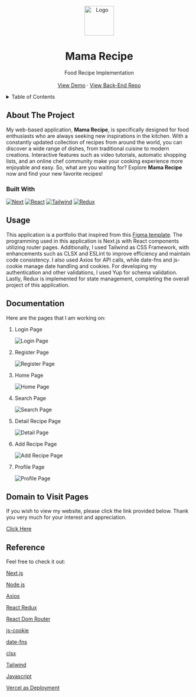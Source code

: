 <a name="readme-top"></a>

<div align="center">
  <a href="https://github.com/harbanery/mama-food-recipe-app">
    <img src="./public/brandicon.ico" alt="Logo" width="80">
  </a>

  <h1 align="center">Mama Recipe</h1>

  <p align="center">
    Food Recipe Implementation
    <br />
    <br />
    <a href="https://mama-recipe-food.vercel.app/">View Demo</a>
    ·
    <a href="#" disabled>View Back-End Repo</a>
  </p>
</div>

<details>
  <summary>Table of Contents</summary>
  <ul>
    <li>
      <a href="#about-the-project">About The Project</a>
      <ul>
        <li><a href="#built-with">Built With</a></li>
      </ul>
    </li>
    <li><a href="#usage">Usage</a></li>
    <li><a href="#documentation">Documentation</a></li>
    <li><a href="#domain-to-visit-pages">Domain to Visit Pages</a></li>
    <li><a href="#reference">Reference</a></li>
  </ul>
</details>

## About The Project

My web-based application, **Mama Recipe**, is specifically designed for food enthusiasts who are always seeking new inspirations in the kitchen. With a constantly updated collection of recipes from around the world, you can discover a wide range of dishes, from traditional cuisine to modern creations. Interactive features such as video tutorials, automatic shopping lists, and an online chef community make your cooking experience more enjoyable and easy. So, what are you waiting for? Explore **Mama Recipe** now and find your new favorite recipes!

### Built With

[![Next][Next.js]][Next-url]
[![React][React.js]][React-url]
[![Tailwind][Tailwind]][Tailwind-url]
[![Redux][Redux]][Redux-url]

[Next.js]: https://img.shields.io/badge/next.js-000000?style=for-the-badge&logo=nextdotjs&logoColor=white
[Next-url]: https://nextjs.org/
[React.js]: https://img.shields.io/badge/React-20232A?style=for-the-badge&logo=react&logoColor=white
[React-url]: https://reactjs.org/
[Tailwind]: https://img.shields.io/badge/tailwindcss-38B2AC?style=for-the-badge&logo=tailwind-css&logoColor=white
[Tailwind-url]: https://tailwindcss.com/
[Redux]: https://img.shields.io/badge/redux-764ABC?style=for-the-badge&logo=redux&logoColor=white
[Redux-url]: https://redux.js.org/

## Usage

This application is a portfolio that inspired from this [Figma template](https://www.figma.com/design/SUbBTYCq1e4ngRt20lSdqr/Food-Recipe?node-id=47-1273&t=zKQHFrZI17X3NJUQ-0). The programming used in this application is Next.js with React components utilizing router pages. Additionally, I used Tailwind as CSS Framework, with enhancements such as CLSX and ESLint to improve efficiency and maintain code consistency. I also used Axios for API calls, while date-fns and js-cookie manage date handling and cookies. For developing my authentication and other validations, I used Yup for schema validation. Lastly, Redux is implemented for state management, completing the overall project of this application.

## Documentation

Here are the pages that I am working on:

1. Login Page

   ![Login Page](./public/screenshots/Login.png)

2. Register Page

   ![Register Page](./public/screenshots/Register.png)

3. Home Page

   ![Home Page](./public/screenshots/Home.png)

4. Search Page

   ![Search Page](./public/screenshots/Search.png)

5. Detail Recipe Page

   ![Detail Page](./public/screenshots/Detail%20Recipe.png)

6. Add Recipe Page

   ![Add Recipe Page](./public/screenshots/Add%20Recipe.png)

7. Profile Page

   ![Profile Page](./public/screenshots/Profile.png)

## Domain to Visit Pages

If you wish to view my website, please click the link provided below. Thank you very much for your interest and appreciation.

[Click Here](https://mama-recipe-food.vercel.app/)

## Reference

Feel free to check it out:

[Next.js](https://nextjs.org/)

[Node.js](https://nodejs.org/en)

[Axios](https://axios-http.com/docs/intro)

[React Redux](https://redux.js.org/)

[React Dom Router](https://reactrouter.com/en/main)

[js-cookie](https://github.com/js-cookie/js-cookie)

[date-fns](https://date-fns.org/)

[clsx](https://www.npmjs.com/package/clsx)

[Tailwind](https://tailwindcss.com/)

[Javascript](https://www.w3schools.com/js/)

[Vercel as Deployment](https://vercel.com/)
